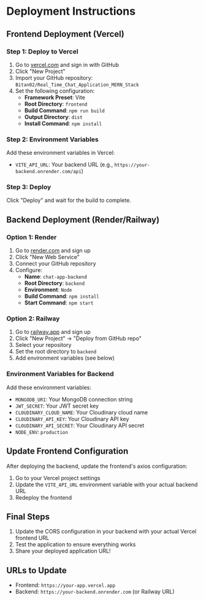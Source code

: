 # Deployment Instructions

## Frontend Deployment (Vercel)

### Step 1: Deploy to Vercel
1. Go to [vercel.com](https://vercel.com) and sign in with GitHub
2. Click "New Project"
3. Import your GitHub repository: `Bitan02/Real_Time_Chat_Application_MERN_Stack`
4. Set the following configuration:
   - **Framework Preset**: Vite
   - **Root Directory**: `frontend`
   - **Build Command**: `npm run build`
   - **Output Directory**: `dist`
   - **Install Command**: `npm install`

### Step 2: Environment Variables
Add these environment variables in Vercel:
- `VITE_API_URL`: Your backend URL (e.g., `https://your-backend.onrender.com/api`)

### Step 3: Deploy
Click "Deploy" and wait for the build to complete.

## Backend Deployment (Render/Railway)

### Option 1: Render
1. Go to [render.com](https://render.com) and sign up
2. Click "New Web Service"
3. Connect your GitHub repository
4. Configure:
   - **Name**: `chat-app-backend`
   - **Root Directory**: `backend`
   - **Environment**: `Node`
   - **Build Command**: `npm install`
   - **Start Command**: `npm start`

### Option 2: Railway
1. Go to [railway.app](https://railway.app) and sign up
2. Click "New Project" → "Deploy from GitHub repo"
3. Select your repository
4. Set the root directory to `backend`
5. Add environment variables (see below)

### Environment Variables for Backend
Add these environment variables:
- `MONGODB_URI`: Your MongoDB connection string
- `JWT_SECRET`: Your JWT secret key
- `CLOUDINARY_CLOUD_NAME`: Your Cloudinary cloud name
- `CLOUDINARY_API_KEY`: Your Cloudinary API key
- `CLOUDINARY_API_SECRET`: Your Cloudinary API secret
- `NODE_ENV`: `production`

## Update Frontend Configuration
After deploying the backend, update the frontend's axios configuration:
1. Go to your Vercel project settings
2. Update the `VITE_API_URL` environment variable with your actual backend URL
3. Redeploy the frontend

## Final Steps
1. Update the CORS configuration in your backend with your actual Vercel frontend URL
2. Test the application to ensure everything works
3. Share your deployed application URL!

## URLs to Update
- Frontend: `https://your-app.vercel.app`
- Backend: `https://your-backend.onrender.com` (or Railway URL)
